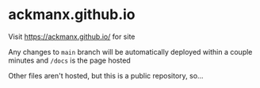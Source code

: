 # ackmanx.github.io

Visit https://ackmanx.github.io/ for site

Any changes to `main` branch will be automatically deployed within a couple minutes and `/docs` is the page hosted

Other files aren't hosted, but this is a public repository, so...
